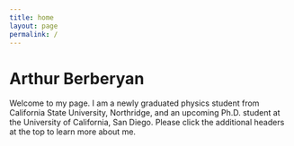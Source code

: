 ```yaml
---
title: home
layout: page
permalink: /
---
```

<meta name="google-site-verification" content="jFU2IiO8JgDQAU5ezo10jyJUL2tsa-I2r0Sb13pk2c0" />
<h1>Arthur Berberyan</h1>
Welcome to my page. I am a newly graduated physics student from California State University, Northridge, and an upcoming Ph.D. student at the University of California, San Diego. Please click the additional headers at the top to learn more about me.
<meta name="Arthur Berberyan academic website.">
